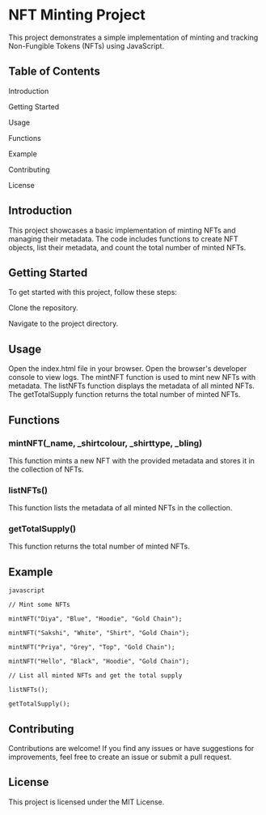 # NFT Minting Project
This project demonstrates a simple implementation of minting and tracking Non-Fungible Tokens (NFTs) using JavaScript.

## Table of Contents
Introduction

Getting Started

Usage

Functions

Example

Contributing

License

## Introduction
This project showcases a basic implementation of minting NFTs and managing their metadata. The code includes functions to create NFT objects, list their metadata, and count the total number of minted NFTs.

## Getting Started
To get started with this project, follow these steps:


Clone the repository.


Navigate to the project directory.

## Usage
Open the index.html file in your browser.
Open the browser's developer console to view logs.
The mintNFT function is used to mint new NFTs with metadata.
The listNFTs function displays the metadata of all minted NFTs.
The getTotalSupply function returns the total number of minted NFTs.
## Functions
### mintNFT(_name, _shirtcolour, _shirttype, _bling)
This function mints a new NFT with the provided metadata and stores it in the collection of NFTs.

### listNFTs()
This function lists the metadata of all minted NFTs in the collection.

### getTotalSupply()
This function returns the total number of minted NFTs.

## Example
`javascript`

`// Mint some NFTs`

`mintNFT("Diya", "Blue", "Hoodie", "Gold Chain");`

`mintNFT("Sakshi", "White", "Shirt", "Gold Chain");`

`mintNFT("Priya", "Grey", "Top", "Gold Chain");`

`mintNFT("Hello", "Black", "Hoodie", "Gold Chain");`

`// List all minted NFTs and get the total supply`

`listNFTs();`

`getTotalSupply();`

## Contributing
Contributions are welcome! If you find any issues or have suggestions for improvements, feel free to create an issue or submit a pull request.

## License
This project is licensed under the MIT License.
